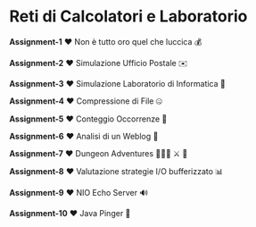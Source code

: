 # Reti di Calcolatori e Laboratorio
**Assignment-1** ❤️ Non è tutto oro quel che luccica 💰

**Assignment-2** ❤️ Simulazione Ufficio Postale ✉️

**Assignment-3** ❤️ Simulazione Laboratorio di Informatica 💾

**Assignment-4** ❤️ Compressione di File 🤐

**Assignment-5** ❤️ Conteggio Occorrenze 🧮

**Assignment-6** ❤️ Analisi di un Weblog 🧾

**Assignment-7** ❤️ Dungeon Adventures 🧙🏼‍♂️ ⚔️ 🐉

**Assignment-8** ❤️ Valutazione strategie I/O bufferizzato 📊

**Assignment-9** ❤️ NIO Echo Server 🔊

**Assignment-10** ❤️ Java Pinger 🏓
